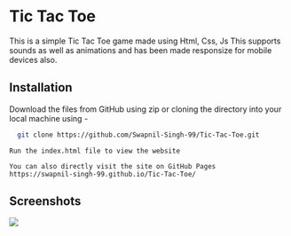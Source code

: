 
# Tic Tac Toe

This is a simple Tic Tac Toe game made using Html, Css, Js
This supports sounds as well as animations and has been made responsize for mobile devices also.

## Installation

Download the files from GitHub using zip or cloning the directory into your local machine using -

```bash
  git clone https://github.com/Swapnil-Singh-99/Tic-Tac-Toe.git
```
```
Run the index.html file to view the website
```
```
You can also directly visit the site on GitHub Pages
https://swapnil-singh-99.github.io/Tic-Tac-Toe/
```

    
## Screenshots

<img src="https://i.postimg.cc/RZ8FWk1L/image.png"/>
